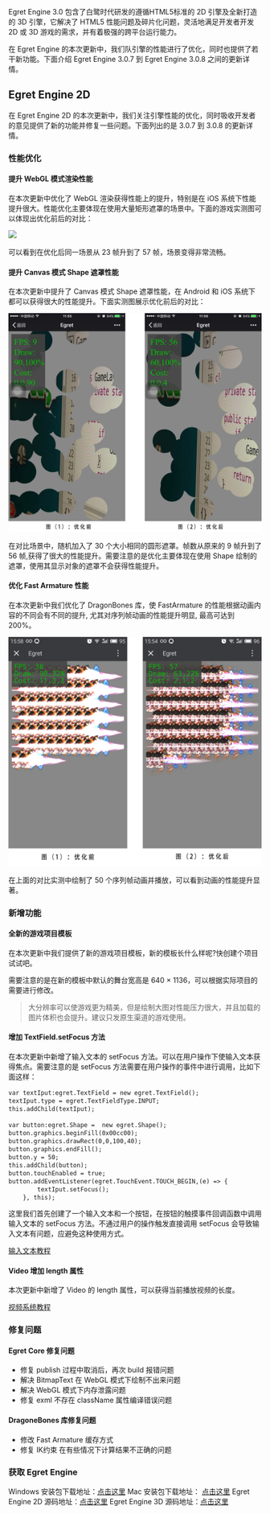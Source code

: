 Egret Engine 3.0 包含了白鹭时代研发的遵循HTML5标准的 2D 引擎及全新打造的 3D 引擎，它解决了 HTML5 性能问题及碎片化问题，灵活地满足开发者开发 2D 或 3D 游戏的需求，并有着极强的跨平台运行能力。

在 Egret Engine 的本次更新中，我们队引擎的性能进行了优化，同时也提供了若干新功能。下面介绍 Egret Engine 3.0.7 到 Egret Engine 3.0.8 之间的更新详情。


## Egret Engine 2D
 
在 Egret Engine 2D 的本次更新中，我们关注引擎性能的优化，同时吸收开发者的意见提供了新的功能并修复一些问题。下面列出的是 3.0.7 到 3.0.8 的更新详情。

### 性能优化

#### 提升 WebGL 模式渲染性能

在本次更新中优化了 WebGL 渲染获得性能上的提升，特别是在 iOS 系统下性能提升很大。性能优化主要体现在使用大量矩形遮罩的场景中。下面的游戏实测图可以体现出优化前后的对比：

![](57285dc4bd92e.png)

可以看到在优化后同一场景从 23 帧升到了 57 帧，场景变得非常流畅。

#### 提升 Canvas 模式 Shape 遮罩性能

在本次更新中提升了 Canvas 模式 Shape 遮罩性能，在 Android 和 iOS 系统下都可以获得很大的性能提升。下面实测图展示优化前后的对比：

![](57285db024898.png)

在对比场景中，随机加入了 30 个大小相同的圆形遮罩。帧数从原来的 9 帧升到了 56 帧,获得了很大的性能提升。需要注意的是优化主要体现在使用 Shape 绘制的遮罩，使用其显示对象的遮罩不会获得性能提升。

#### 优化 Fast Armature 性能

在本次更新中我们优化了 DragonBones 库，使 FastArmature 的性能根据动画内容的不同会有不同的提升, 尤其对序列帧动画的性能提升明显, 最高可达到 200%。

![](57285db8011fb.png)

在上面的对比实测中绘制了 50 个序列帧动画并播放，可以看到动画的性能提升显著。

### 新增功能 

#### 全新的游戏项目模板

在本次更新中我们提供了新的游戏项目模板，新的模板长什么样呢?快创建个项目试试吧。

需要注意的是在新的模板中默认的舞台宽高是 640 × 1136，可以根据实际项目的需要进行修改。

> 大分辨率可以使游戏更为精美，但是绘制大图对性能压力很大，并且加载的图片体积也会提升。建议只发原生渠道的游戏使用。

#### 增加 TextField.setFocus 方法

在本次更新中新增了输入文本的 setFocus 方法。可以在用户操作下使输入文本获得焦点。需要注意的是 setFocus 方法需要在用户操作的事件中进行调用，比如下面这样：

```
var textIput:egret.TextField = new egret.TextField();
textIput.type = egret.TextFieldType.INPUT;
this.addChild(textIput);

var button:egret.Shape =  new egret.Shape();
button.graphics.beginFill(0x00cc00);
button.graphics.drawRect(0,0,100,40);
button.graphics.endFill();
button.y = 50;
this.addChild(button);
button.touchEnabled = true;
button.addEventListener(egret.TouchEvent.TOUCH_BEGIN,(e) => {
        textIput.setFocus();
    }, this);
```

这里我们首先创建了一个输入文本和一个按钮，在按钮的触摸事件回调函数中调用输入文本的 setFocus 方法。不通过用户的操作触发直接调用 setFocus 会导致输入文本有问题，应避免这种使用方式。

[输入文本教程](http://edn.egret.com/cn/docs/page/292#获得焦点)

#### Video 增加 length 属性

本次更新中新增了 Video 的 length 属性，可以获得当前播放视频的长度。

[视频系统教程](http://edn.egret.com/cn/docs/page/657#获取视频长度)

### 修复问题

#### Egret Core 修复问题

* 修复 publish 过程中取消后，再次 build 报错问题
* 解决 BitmapText 在 WebGL 模式下绘制不出来问题
* 解决 WebGL 模式下内存泄露问题
* 修复 exml 不存在 className 属性编译错误问题

#### DragoneBones 库修复问题

* 修改 Fast Armature 缓存方式
* 修复 IK约束 在有些情况下计算结果不正确的问题

### 获取 Egret Engine

Windows 安装包下载地址：[点击这里](http://tool.egret-labs.org/EgretEngine/EgretEngine-v3.0.8.exe)
Mac 安装包下载地址：     [点击这里](http://tool.egret-labs.org/EgretEngine/EgretEngine-v3.0.8.dmg)
Egret Engine 2D 源码地址：[点击这里](https://github.com/egret-labs/egret-core/tree/v3.0.8)
Egret Engine 3D 源码地址：[点击这里](https://github.com/egret-labs/egret-3d)




